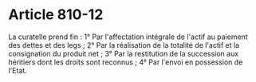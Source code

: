# Article 810-12

La curatelle prend fin :   1° Par l'affectation intégrale de l'actif au paiement des dettes et des legs ;   2° Par la réalisation de la totalité de l'actif et la consignation du produit net ;   3° Par la restitution de la succession aux héritiers dont les droits sont reconnus ;   4° Par l'envoi en possession de l'Etat.